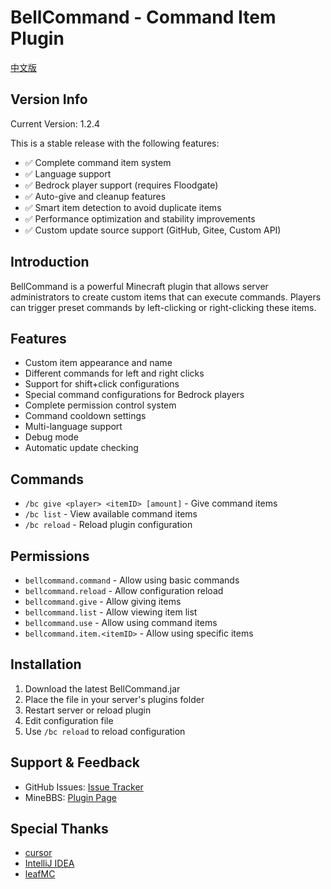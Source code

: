 # BellCommand - Command Item Plugin

[中文版](README.md)

## Version Info
Current Version: 1.2.4

This is a stable release with the following features:
- ✅ Complete command item system
- ✅ Language support
- ✅ Bedrock player support (requires Floodgate)
- ✅ Auto-give and cleanup features
- ✅ Smart item detection to avoid duplicate items
- ✅ Performance optimization and stability improvements
- ✅ Custom update source support (GitHub, Gitee, Custom API)

## Introduction
BellCommand is a powerful Minecraft plugin that allows server administrators to create custom items that can execute commands. Players can trigger preset commands by left-clicking or right-clicking these items.

## Features
- Custom item appearance and name
- Different commands for left and right clicks
- Support for shift+click configurations
- Special command configurations for Bedrock players
- Complete permission control system
- Command cooldown settings
- Multi-language support
- Debug mode
- Automatic update checking

## Commands
- `/bc give <player> <itemID> [amount]` - Give command items
- `/bc list` - View available command items
- `/bc reload` - Reload plugin configuration

## Permissions
- `bellcommand.command` - Allow using basic commands
- `bellcommand.reload` - Allow configuration reload
- `bellcommand.give` - Allow giving items
- `bellcommand.list` - Allow viewing item list
- `bellcommand.use` - Allow using command items
- `bellcommand.item.<itemID>` - Allow using specific items

## Installation
1. Download the latest BellCommand.jar
2. Place the file in your server's plugins folder
3. Restart server or reload plugin
4. Edit configuration file
5. Use `/bc reload` to reload configuration

## Support & Feedback
- GitHub Issues: [Issue Tracker](https://github.com/ning-g-mo/BellCommand/issues)
- MineBBS: [Plugin Page](https://www.minebbs.com/)

## Special Thanks
- [cursor](https://www.cursor.com/)
- [IntelliJ IDEA](https://www.jetbrains.com/idea/)
- [leafMC](https://github.com/Winds-Studio/Leaf) 
